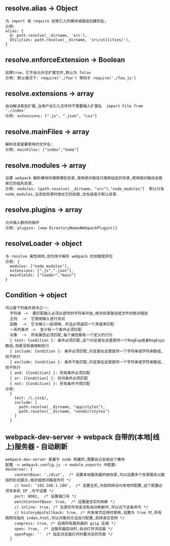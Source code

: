 ## resolve.alias  -> Object
```
为 import 或 require 经常引入的模块或路径创建别名;
示例: 
alias: {
  @: path.resolve(__dirname, 'src'),
  Utilities: path.resolve(__dirname, 'src/utilities/'),
}
```
## resolve.enforceExtension -> Boolean
```
如果true，它不会允许无扩展文件,默认为 false 
示例: 默认情况下: require('./foo') 等同于 require('./foo.js')
```
## resolve.extensions -> array
```
自动解决某些扩展,当用户在引入文件时不需要输入扩展名  import File from './index'
示例: extensions: [".js", ".json", "css"]
```
## resolve.mainFiles  -> array
```
解析目录是要使用的文件名: 
示例: mainFiles: ["index","home"]
```
## resolve.modules  -> array
```
设置 webpack 解析模块时搜索哪些目录,使用绝对路径只搜索给定的目录,使用相对路径会搜索它的祖先目录.
示例: modules: [path.resolve(__dirname, "src"),"node_modules"]  默认只有 node_modules,当添加目录时放在它的前面,优先级高于默认目录.
```
## resolve.plugins  -> array
```
允许插入额外的插件
示例: plugins: [new DirectoryNamedWebpackPlugin()]
```

## resolveLoader  -> object
```
与 resolve 属性相同,但仅用于解析 webpack 的加载程序包
示例: {
  modules: ["node_modules"],
  extensions: [".js",".json"],
  mainFields: ["loader","main"]
}
```

## Condition  -> object
```
可以是下列条件其中之一: 
  字符串 ->  要匹配输入必须从提供的字符串开始,绝对目录路径或文件的绝对路径
  正则  ->  它使用输入进行测试
  函数  ->  它与输入一起调用，并且必须返回一个真值来匹配
  一系列条件 ->  至少有一个条件必须匹配
  对象  ->  所有属性必须匹配,每个属性都有一个定义的行为
  { test: Condition }: 条件必须匹配,这个约定是在这里提供一个RegExp或者RegExps数组,但是没有被强制执行
  { include: Condition }: 条件必须匹配,约定是在这里提供一个字符串或字符串数​​组,但不执行
  { exclude: Condition }: 条件不能匹配,约定是在这里提供一个字符串或字符串数​​组,但不执行
  { and: [Condition] }: 所有条件必须匹配
  { or: [Condition] }: 任何条件必须匹配
  { not: [Condition] }: 所有条件不得匹配
示例: 
  {
    test: /\.css$/,
    include: [
      path.resolve(__dirname, "app/styles"),
      path.resolev(__dirname, "vendor/styles")
    ]
  }
```
## webpack-dev-server ->  webpack 自带的(本地|线上)服务器 - 自动刷新
```
webpack-dev-server 是基于 node 构建的,需要自己安装这个模块
配置 -> webpack.config.js -> module.exports 中配置: 
devServer: {
    contentBase: './dist',  /* 设置本地服务器的根目录,可以设置多个目录服务以数组的形式展示,相对或绝对路径均可 */
    // host: '192.168.1.100',  /* 设置主机,外部网络访问本地时配置,这个配置必须写本机 IP ,可不设置 */
    port: 8081,  /* 设置端口号 */
    watchContentBase: true,  /* 设置是否实时刷新 */
    // inline: true, /* 当源文件改变没有自动刷新时,可以试下这条命令 */
    // historyApiFallback: true, /* 开发单页应用时使用,设置为 true 时,所有跳转将指向 index.html,可以对象的方法自行配置,具体请见官网 */
    compress: true, /* 启用所有服务器的 gzip 压缩 */
    open: true,  /* 当服务器启动时,自动打开浏览器 */
    openPage: ''  /* 指定浏览器打开时要浏览的页面 */
  }
```